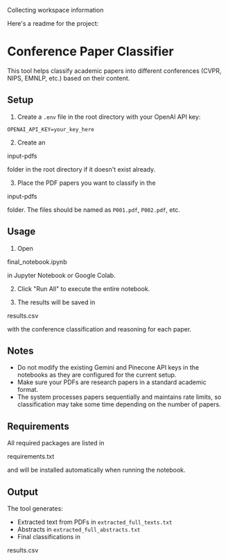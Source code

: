 Collecting workspace information

Here's a readme for the project:

# Conference Paper Classifier

This tool helps classify academic papers into different conferences (CVPR, NIPS, EMNLP, etc.) based on their content.

## Setup

1. Create a `.env` file in the root directory with your OpenAI API key:
```
OPENAI_API_KEY=your_key_here
```

2. Create an 

input-pdfs

 folder in the root directory if it doesn't exist already.

3. Place the PDF papers you want to classify in the 

input-pdfs

 folder. The files should be named as `P001.pdf`, `P002.pdf`, etc.

## Usage

1. Open 

final_notebook.ipynb

 in Jupyter Notebook or Google Colab.

2. Click "Run All" to execute the entire notebook.

3. The results will be saved in 

results.csv

 with the conference classification and reasoning for each paper.

## Notes

- Do not modify the existing Gemini and Pinecone API keys in the notebooks as they are configured for the current setup.
- Make sure your PDFs are research papers in a standard academic format.
- The system processes papers sequentially and maintains rate limits, so classification may take some time depending on the number of papers.

## Requirements

All required packages are listed in 

requirements.txt

 and will be installed automatically when running the notebook.

## Output

The tool generates:
- Extracted text from PDFs in `extracted_full_texts.txt`
- Abstracts in `extracted_full_abstracts.txt`
- Final classifications in 

results.csv